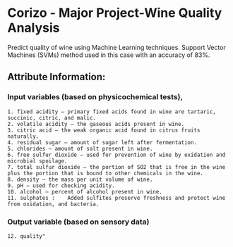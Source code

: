 # Corizo - Major Project-Wine Quality Analysis 

Predict quality of wine using Machine Learning techniques. Support Vector Machines (SVMs) method used in this case with an accuracy of 83%. 

## Attribute Information:
  ### Input variables (based on physicochemical tests),
    
    1. fixed acidity — primary fixed acids found in wine are tartaric, succinic, citric, and malic.
    2. volatile acidity — the gaseous acids present in wine.
    3. citric acid — the weak organic acid found in citrus fruits naturally.
    4. residual sugar — amount of sugar left after fermentation.
    5. chlorides — amount of salt present in wine.
    6. free sulfur dioxide — used for prevention of wine by oxidation and microbial spoilage.
    7. total sulfur dioxide — the portion of SO2 that is free in the wine plus the portion that is bound to other chemicals in the wine.
    8. density — the mass per unit volume of wine.
    9. pH — used for checking acidity.
    10. alcohol — percent of alcohol present in wine.
    11. sulphates :    Added sulfites preserve freshness and protect wine from oxidation, and bacteria.
    
  ### Output variable (based on sensory data)
    
    12. quality"
